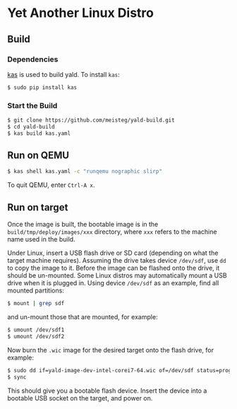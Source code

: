 # Yet Another Linux Distro

## Build

### Dependencies

[kas](https://kas.readthedocs.io) is used to build yald. To install `kas`:

```bash
$ sudo pip install kas
```

### Start the Build

```bash
$ git clone https://github.com/meisteg/yald-build.git
$ cd yald-build
$ kas build kas.yaml
```

## Run on QEMU

```bash
$ kas shell kas.yaml -c "runqemu nographic slirp"
```

To quit QEMU, enter `Ctrl-A x`.

## Run on target

Once the image is built, the bootable image is in the `build/tmp/deploy/images/xxx` directory, where `xxx` refers to the machine name used in the build.

Under Linux, insert a USB flash drive or SD card (depending on what the target machine requires).  Assuming the drive takes device `/dev/sdf`, use `dd` to copy the image to it.  Before the image can be flashed onto the drive, it should be un-mounted. Some Linux distros may automatically mount a USB drive when it is plugged in. Using device `/dev/sdf` as an example, find all mounted partitions:

```bash
$ mount | grep sdf
```

and un-mount those that are mounted, for example:

```bash
$ umount /dev/sdf1
$ umount /dev/sdf2
```

Now burn the `.wic` image for the desired target onto the flash drive, for example:

```bash
$ sudo dd if=yald-image-dev-intel-corei7-64.wic of=/dev/sdf status=progress
$ sync
```

This should give you a bootable flash device.  Insert the device into a bootable USB socket on the target, and power on.
